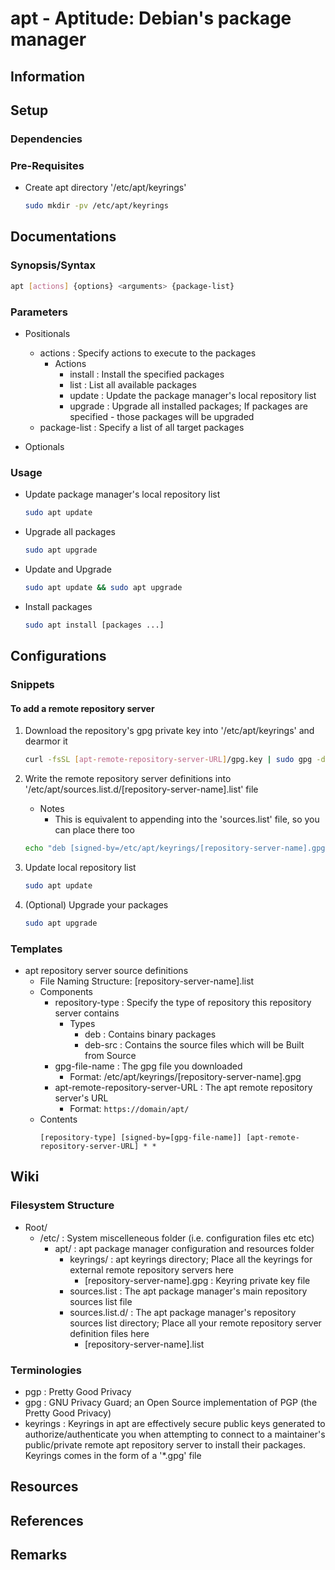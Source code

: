 # apt - Aptitude: Debian's package manager

## Information

## Setup
### Dependencies
### Pre-Requisites
- Create apt directory '/etc/apt/keyrings'
    ```bash
    sudo mkdir -pv /etc/apt/keyrings
    ```

## Documentations
### Synopsis/Syntax
```bash
apt [actions] {options} <arguments> {package-list}
```

### Parameters
- Positionals
    - actions : Specify actions to execute to the packages
        - Actions
            + install : Install the specified packages
            + list : List all available packages
            + update : Update the package manager's local repository list
            + upgrade : Upgrade all installed packages; If packages are specified - those packages will be upgraded
    + package-list : Specify a list of all target packages

- Optionals

### Usage
- Update package manager's local repository list
    ```bash
    sudo apt update
    ```

- Upgrade all packages
    ```bash
    sudo apt upgrade
    ```

- Update and Upgrade
    ```bash
    sudo apt update && sudo apt upgrade
    ```

- Install packages
    ```bash
    sudo apt install [packages ...]
    ```

## Configurations
### Snippets
#### To add a remote repository server
1. Download the repository's gpg private key into '/etc/apt/keyrings' and dearmor it
    ```bash
    curl -fsSL [apt-remote-repository-server-URL]/gpg.key | sudo gpg -dearmor -o /etc/apt/keyrings/[repository-server-name].gpg
    ```

2. Write the remote repository server definitions into '/etc/apt/sources.list.d/[repository-server-name].list' file
    - Notes
        + This is equivalent to appending into the 'sources.list' file, so you can place there too
    ```bash
    echo "deb [signed-by=/etc/apt/keyrings/[repository-server-name].gpg] [apt-remote-repository-server-URL] * *" | sudo tee /etc/apt/sources.list.d/[repository-server-name].list
    ```

3. Update local repository list
    ```bash
    sudo apt update 
    ```

4. (Optional) Upgrade your packages
    ```bash
    sudo apt upgrade
    ```

### Templates
- apt repository server source definitions
    + File Naming Structure: [repository-server-name].list
    - Components
        - repository-type : Specify the type of repository this repository server contains
            - Types
                + deb : Contains binary packages
                + deb-src : Contains the source files which will be Built from Source
        - gpg-file-name : The gpg file you downloaded
            + Format: /etc/apt/keyrings/[repository-server-name].gpg
        - apt-remote-repository-server-URL : The apt remote repository server's URL
            + Format: `https://domain/apt/`
    - Contents
        ```
        [repository-type] [signed-by=[gpg-file-name]] [apt-remote-repository-server-URL] * *
        ```

## Wiki
### Filesystem Structure
- Root/
    - /etc/ : System miscelleneous folder (i.e. configuration files etc etc)
        - apt/ : apt package manager configuration and resources folder
            - keyrings/ : apt keyrings directory; Place all the keyrings for external remote repository servers here
                + [repository-server-name].gpg : Keyring private key file
            + sources.list : The apt package manager's main repository sources list file
            - sources.list.d/ : The apt package manager's repository sources list directory; Place all your remote repository server definition files here
                + [repository-server-name].list

### Terminologies
+ pgp : Pretty Good Privacy
+ gpg : GNU Privacy Guard; an Open Source implementation of PGP (the Pretty Good Privacy)
+ keyrings : Keyrings in apt are effectively secure public keys generated to authorize/authenticate you when attempting to connect to a maintainer's public/private remote apt repository server to install their packages. Keyrings comes in the form of a '*.gpg' file

## Resources
## References
## Remarks


